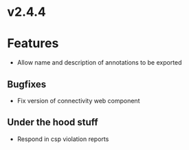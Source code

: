 # v2.4.4

# Features

- Allow name and description of annotations to be exported

## Bugfixes

- Fix version of connectivity web component

## Under the hood stuff

- Respond in csp violation reports
